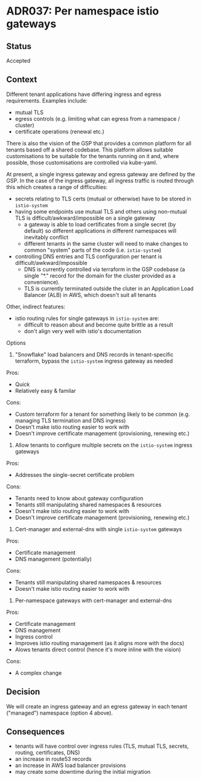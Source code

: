 # ADR037: Per namespace istio gateways

## Status

Accepted

## Context

Different tenant applications have differing ingress and egress requirements. Examples include:

* mutual TLS
* egress controls (e.g. limiting what can egress from a namespace / cluster)
* certificate operations (renewal etc.)

There is also the vision of the GSP that provides a common platform for all tenants based off a shared codebase. This platform allows suitable customisations to be suitable for the tenants running on it and, where possible, those customisations are controlled via kube-yaml.

At present, a single ingress gateway and egress gateway are defined by the GSP. In the case of the ingress gateway, all ingress traffic is routed through this which creates a range of difficulties:

* secrets relating to TLS certs (mutual or otherwise) have to be stored in `istio-system`
* having some endpoints use mutual TLS and others using non-mutual TLS is difficult/awkward/impossible on a single gateway
  * a gateway is able to load certificates from a single secret (by default) so different applications in different namespaces will inevitably conflict
  * different tenants in the same cluster will need to make changes to common "system" parts of the code (i.e. `istio-system`)
* controlling DNS entries and TLS configuration per tenant is difficult/awkward/impossible
  * DNS is currently controlled via terraform in the GSP codebase (a single "*." record for the domain for the cluster provided as a convenience).
  * TLS is currently terminated outside the cluter in an Application Load Balancer (ALB) in AWS, which doesn't suit all tenants

Other, indirect features:

* istio routing rules for single gateways in `istio-system` are:
  * difficult to reason about and become quite brittle as a result
  * don't align very well with istio's documentation

Options

1. "Snowflake" load balancers and DNS records in tenant-specific terraform, bypass the `istio-system` ingress gateway as needed

  Pros:

  * Quick
  * Relatively easy & familar

  Cons:

  * Custom terraform for a tenant for something likely to be common (e.g. managing TLS termination and DNS ingress)
  * Doesn't make istio routing easier to work with
  * Doesn't improve certificate management (provisioning, renewing etc.)

1. Allow tenants to configure multiple secrets on the `istio-system` ingress gateways

  Pros:
  * Addresses the single-secret certificate problem

  Cons:

  * Tenants need to know about gateway configuration
  * Tenants still manipulating shared namespaces & resources
  * Doesn't make istio routing easier to work with
  * Doesn't improve certificate management (provisioning, renewing etc.)

1. Cert-manager and external-dns with single `istio-system` gateways

  Pros:

  * Certificate management
  * DNS management (potentially)

  Cons:

  * Tenants still manipulating shared namespaces & resources
  * Doesn't make istio routing easier to work with

1. Per-namespace gateways with cert-manager and external-dns

  Pros:

  * Certificate management
  * DNS management
  * Ingress control
  * Improves istio routing management (as it aligns more with the docs)
  * Alows tenants direct control (hence it's more inline with the vision)

  Cons:

  * A complex change

## Decision

We will create an ingress gateway and an egress gateway in each tenant ("managed") namespace (option 4 above).

## Consequences

* tenants will have control over ingress rules (TLS, mutual TLS, secrets, routing, certificates, DNS)
* an increase in route53 records
* an increase in AWS load balancer provisions
* may create some downtime during the initial migration
